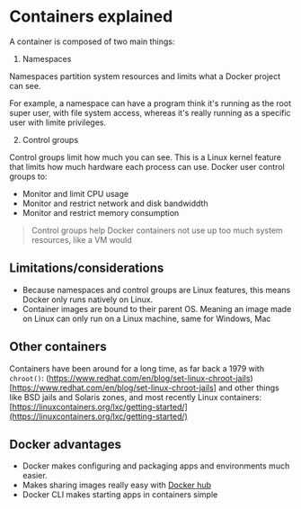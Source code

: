 # Containers explained

A container is composed of two main things:

1. Namespaces

Namespaces partition system resources and limits what a Docker project can see.

For example, a namespace can have a program think it's running as the root super user, with file system access, whereas it's really running as a specific user with limite privileges.

2. Control groups 

Control groups limit how much you can see. This is a Linux kernel feature that limits how much hardware each process can use. Docker user control groups to:

- Monitor and limit CPU usage
- Monitor and restrict network and disk bandwiddth
- Monitor and restrict memory consumption

> Control groups help Docker containers not use up too much system resources, like a VM would

## Limitations/considerations

- Because namespaces and control groups are Linux features, this means Docker only runs natively on Linux.
- Container images are bound to their parent OS. Meaning an image made on Linux can only run on a Linux machine, same for Windows, Mac

## Other containers

Containers have been around for a long time, as far back a 1979 with `chroot()`: (https://www.redhat.com/en/blog/set-linux-chroot-jails)[https://www.redhat.com/en/blog/set-linux-chroot-jails] and other things like BSD jails and Solaris zones, and most recently Linux containers: [https://linuxcontainers.org/lxc/getting-started/](https://linuxcontainers.org/lxc/getting-started/) 

## Docker advantages

- Docker makes configuring and packaging apps and environments much easier. 
- Makes sharing images really easy with [Docker hub](https://hub.docker.com/) 
- Docker CLI makes starting apps in containers simple




